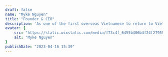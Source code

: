 ```yaml
---
draft: false
name: "Myke Nguyen"
title: "Founder & CEO"
description: 'As one of the first overseas Vietnamese to return to Vietnam in the early 1990s, Myke has truly seen it all and is a serial entrepreneur in every sense. He is known as "Magic Myke" given the miracles he frequently pulls off.'
avatar: {
    src: "https://static.wixstatic.com/media/f73c4f_6455b406b4f24f2795598bd96199657e~mv2.jpg/v1/crop/x_0,y_1033,w_1920,h_1600/fill/w_221,h_176,al_c,q_80,usm_0.66_1.00_0.01,enc_auto/z4130601152900_08982aa45ddc2ba724ba13d1e725f4c1.jpg",
    alt: "Myke Nguyen"
}
publishDate: "2023-04-16 15:39"
---
```

